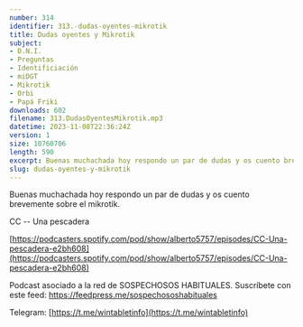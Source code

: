 ```yaml
---
number: 314
identifier: 313.-dudas-oyentes-mikrotik
title: Dudas oyentes y Mikrotik
subject:
- D.N.I.
- Preguntas
- Identificiación
- miDGT
- Mikrotik
- Orbi
- Papá Friki
downloads: 602
filename: 313.DudasOyentesMikrotik.mp3
datetime: 2023-11-08T22:36:24Z
version: 1
size: 10760706
length: 590
excerpt: Buenas muchachada hoy respondo un par de dudas y os cuento brevemente sobre el mikrotik
slug: dudas-oyentes-y-mikrotik
---
```

Buenas muchachada hoy respondo un par de dudas y os cuento brevemente sobre el mikrotik.

CC -- Una pescadera

[https://podcasters.spotify.com/pod/show/alberto5757/episodes/CC-Una-pescadera-e2bh608](https://podcasters.spotify.com/pod/show/alberto5757/episodes/CC-Una-pescadera-e2bh608)

Podcast asociado a la red de SOSPECHOSOS HABITUALES. Suscríbete con este feed: https://feedpress.me/sospechososhabituales

Telegram: [https://t.me/wintabletinfo](https://t.me/wintabletinfo)